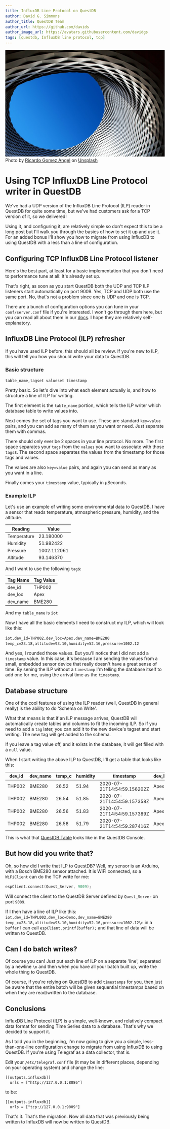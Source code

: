 ```yaml
---
title: InfluxDB Line Protocol on QuestDB
author: David G. Simmons
author_title: QuestDB Team
author_url: https://github.com/davids
author_image_url: https://avatars.githubusercontent.com/davidgs
tags: [questdb, InfluxDB line protocol, tcp]
---
```

![Picture of blue sky through surrounded by latice-work](../static/img/blog/influx-ilp-on-tcp/banner.jpg)<span>Photo by <a href="https://unsplash.com/@ripato?utm_source=unsplash&amp;utm_medium=referral&amp;utm_content=creditCopyText">Ricardo Gomez Angel</a> on <a href="https://unsplash.com/collections/1231819/influx?utm_source=unsplash&amp;utm_medium=referral&amp;utm_content=creditCopyText">Unsplash</a></span>
# Using TCP InfluxDB Line Protocol writer in QuestDB

We've had a UDP version of the InfluxDB Line Protocol (ILP) reader in QuestDB for quite some time, but we've had customers ask for a TCP version of it, so we delivered!

Using it, and configuring it, are relatively simple so don't expect this to be a long post but I'll walk you through the basics of how to set it up and use it. For an added bonus I'll show you how to migrate from using InfluxDB to using QuestDB with a less than a line of configuration.

<!--truncate -->

## Configuring TCP InfluxDB Line Protocol listener

Here's the best part, at least for a basic implementation that you don't need to performance tune at all: It's already set up.

That's right, as soon as you start QuestDB both the UDP and TCP ILP listeners start automatically on port 9009. Yes, TCP and UDP both use the same port. No, that's not a problem since one is UDP and one is TCP.

There are a bunch of configuration options you can tune in your `conf/server.conf` file if you're interested. I won't go through them here, but you can read all about them in our [docs](../docs/api/influxdb-line-protocol.md). I hope they are relatively self-explanatory.

## InfluxDB Line Protocol (ILP) refresher

If you have used ILP before, this should all be review. If you're new to ILP, this will tell you how you should write your data to QuestDB.

### Basic structure

```script title="ILP syntax"
table_name,tagset valueset timestamp
```
Pretty basic. So let's dive into what each element actually is, and how to structure a line of ILP for writing.

The first element is the `table_name` portion, which tells the ILP writer which database table to write values into.

Next comes the set of tags you want to use. These are standard `key=value` pairs, and you can add as many of them as you want or need. Just separate them with commas.

There should only ever be 2 spaces in your line protocol. No more. The first space separates your `tags` from the `values` you want to associate with those `tags`s. The second space separates the values from the timestamp for those tags and values.

The values are also `key=value` pairs, and again you can send as many as you want in a line.

Finally comes your `timestamp` value, typically in µSeconds.

### Example ILP

Let's use an example of writing some environmental data to QuestDB. I have a sensor that reads temperature, atmospheric pressure, humidity, and the altitude.

| Reading     | Value       |
| ----------- | ----------- |
| Temperature | 23.180000   |
| Humidity    | 51.982422   |
| Pressure    | 1002.112061 |
| Altitude    | 93.146370   |

And I want to use the following `tag`s:

| Tag Name | Tag Value |
| -------- | --------- |
| dev_id   | THP002    |
| dev_loc  | Apex      |
| dev_name | BME280    |

And my `table_name` is `iot`

Now I have all the basic elements I need to construct my ILP, which will look like this:

`iot,dev_id=THP002,dev_loc=Apex,dev_name=BME280 temp_c=23.18,altitude=93.10,humidity=52.16,pressure=1002.12`

And yes, I rounded those values. But you'll notice that I did not add a `timestamp` value. In this case, it's because I am sending the values from a small, embedded sensor device that really doesn't have a great sense of time. By sening the ILP without a `timestamp` I'm telling the database itself to add one for me, using the arrival time as the `timestamp`.

## Database structure

One of the cool features of using the ILP reader (well, QuestDB in general really) is the ability to do 'Schema on Write'.

What that means is that if an ILP message arrives, QuestDB will automatically create tables and columns to fit the incoming ILP. So if you need to add a `tag` later, you can add it to the new device's tagset and start writing. The new tag will get added to the schema.

If you leave a tag value off, and it exists in the database, it will get filled with a `null` value.

When I start writing the above ILP to QuestDB, I'll get a table that looks like this:

| dev_id | dev_name| temp_c | humidity| timestamp | dev_loc | altitude | pressure |
|--------|---------|--------|---------|-----------|---------|----------|----------|
| THP002 | BME280 | 26.52 | 51.94 | 2020-07-21T14:54:59.156202Z | Apex | 76.27 | 1004.12
| THP002 | BME280 | 26.54 | 51.85 | 2020-07-21T14:54:59.157358Z | Apex | 75.97 | 1004.16
| THP002 | BME280 | 26.56 | 51.83 | 2020-07-21T14:54:59.157389Z | Apex | 75.84 | 1004.17
| THP002 | BME280 | 26.58 | 51.79 | 2020-07-21T14:54:59.287416Z | Apex | 75.93 | 1004.16

This is what that [QuestDB Table](../static/img/blog/influx-ilp-on-tcp/tableShot.png) looks like in the QuestDB Console.

## But how did you write that?

Oh, so how did I write that ILP to QuestDB? Well, my sensor is an Arduino, with a Bosch BME280 sensor attached. It is WiFi connected, so a `WiFiClient` can do the TCP write for me:

```C title="WiFiClient Connect"
espClient.connect(Quest_Server, 9009);
```
Will connect the client to the QuestDB Server defined by `Quest_Server` on port `9009`.

If I then have a line of ILP like this:
```iot,dev_id=THPL002,dev_loc=Demo,dev_name=BME280 temp_c=23.18,altitude=93.10,humidity=52.16,pressure=1002.12\n```
in a `buffer` I can call `espClient.printf(buffer);` and that line of data will be written to QuestDB.

## Can I do batch writes?

Of course you can! Just put each line of ILP on a separate 'line', separated by a newline `\n` and then when you have all your batch built up, write the whole thing to QuestDB.

Of course, if you're relying on QuestDB to add `timestamps` for you, then just be aware that the entire batch will be given sequential timestamps based on when they are read/written to the database.

## Conclusions

InfluxDB Line Protocol (ILP) is a simple, well-known, and relatively compact data format for sending Time Series data to a database. That's why we decided to support it.

As I told you in the beginning, I'm now going to give you a simple, less-than-one-line configuration change to migrate from using InfluxDB to using QuestDB. If you're using Telegraf as a data collector, that is.

Edit your `/etc/telegraf.conf` file (it may be in different places, depending on your operating system) and change the line:

```script
[[outputs.influxdb]]
  urls = ["http://127.0.0.1:8086"]
```

to be:

```script
[[outputs.influxdb]]
  urls = ["tcp://127.0.0.1:9009"]
```

That's it. That's the migration. Now all data that was previously being written to InfluxDB will now be written to QuestDB.

